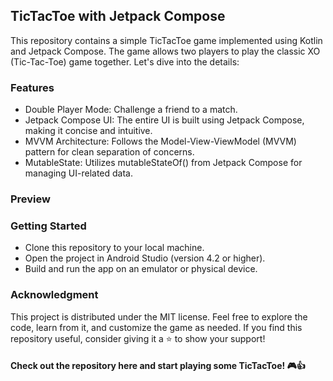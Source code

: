 ## TicTacToe with Jetpack Compose
This repository contains a simple TicTacToe game implemented using Kotlin and Jetpack Compose. The game allows two players to play the classic XO (Tic-Tac-Toe) game together. Let's dive into the details:
### Features
- Double Player Mode: Challenge a friend to a match.
- Jetpack Compose UI: The entire UI is built using Jetpack Compose, making it concise and intuitive.
- MVVM Architecture: Follows the Model-View-ViewModel (MVVM) pattern for clean separation of concerns.
- MutableState: Utilizes mutableStateOf() from Jetpack Compose for managing UI-related data.
### Preview
### Getting Started 
- Clone this repository to your local machine.
- Open the project in Android Studio (version 4.2 or higher).
- Build and run the app on an emulator or physical device.
### Acknowledgment
This project is distributed under the MIT license. Feel free to explore the code, learn from it, and customize the game as needed. If you find this repository useful, consider giving it a ⭐️ to show your support!
#### Check out the repository here and start playing some TicTacToe! 🎮👍
